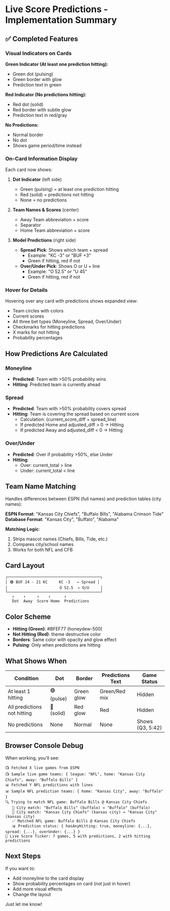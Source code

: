 # Live Score Predictions - Implementation Summary

## ✅ Completed Features

### Visual Indicators on Cards

**Green Indicator (At least one prediction hitting):**
- Green dot (pulsing)
- Green border with glow
- Prediction text in green

**Red Indicator (No predictions hitting):**
- Red dot (solid)
- Red border with subtle glow
- Prediction text in red/gray

**No Predictions:**
- Normal border
- No dot
- Shows game period/time instead

### On-Card Information Display

Each card now shows:

1. **Dot Indicator** (left side)
   - Green (pulsing) = at least one prediction hitting
   - Red (solid) = predictions not hitting
   - None = no predictions

2. **Team Names & Scores** (center)
   - Away Team abbreviation + score
   - Separator
   - Home Team abbreviation + score

3. **Model Predictions** (right side)
   - **Spread Pick**: Shows which team + spread
     - Example: "KC -3" or "BUF +3"
     - Green if hitting, red if not
   - **Over/Under Pick**: Shows O or U + line
     - Example: "O 52.5" or "U 45"
     - Green if hitting, red if not

### Hover for Details

Hovering over any card with predictions shows expanded view:
- Team circles with colors
- Current scores
- All three bet types (Moneyline, Spread, Over/Under)
- Checkmarks for hitting predictions
- X marks for not hitting
- Probability percentages

## How Predictions Are Calculated

### Moneyline
- **Predicted**: Team with >50% probability wins
- **Hitting**: Predicted team is currently ahead

### Spread
- **Predicted**: Team with >50% probability covers spread
- **Hitting**: Team is covering the spread based on current score
  - Calculation: (current_score_diff + spread_line)
  - If predicted Home and adjusted_diff > 0 → Hitting
  - If predicted Away and adjusted_diff < 0 → Hitting

### Over/Under
- **Predicted**: Over if probability >50%, else Under
- **Hitting**: 
  - Over: current_total > line
  - Under: current_total < line

## Team Name Matching

Handles differences between ESPN (full names) and prediction tables (city names):

**ESPN Format**: "Kansas City Chiefs", "Buffalo Bills", "Alabama Crimson Tide"
**Database Format**: "Kansas City", "Buffalo", "Alabama"

**Matching Logic**:
1. Strips mascot names (Chiefs, Bills, Tide, etc.)
2. Compares city/school names
3. Works for both NFL and CFB

## Card Layout

```
┌─────────────────────────────────────────┐
│ 🟢 BUF 24 - 21 KC     KC -3   ← Spread │
│                       O 52.5  ← O/U     │
└─────────────────────────────────────────┘
   ↑    ↑     ↑    ↑      ↑
   Dot  Away  Score Home  Predictions
```

## Color Scheme

- **Hitting (Green)**: #BFEF77 (honeydew-500)
- **Not Hitting (Red)**: theme destructive color
- **Borders**: Same color with opacity and glow effect
- **Pulsing**: Only when predictions are hitting

## What Shows When

| Condition | Dot | Border | Predictions Text | Game Status |
|-----------|-----|--------|------------------|-------------|
| At least 1 hitting | 🟢 (pulse) | Green glow | Green/Red mix | Hidden |
| All predictions not hitting | 🔴 (solid) | Red glow | Red | Hidden |
| No predictions | None | Normal | None | Shows (Q3, 5:42) |

## Browser Console Debug

When working, you'll see:
```
📺 Fetched X live games from ESPN
📺 Sample live game teams: { league: "NFL", home: "Kansas City Chiefs", away: "Buffalo Bills" }
📊 Fetched Y NFL predictions with lines
📊 Sample NFL prediction teams: { home: "Kansas City", away: "Buffalo" }
🔍 Trying to match NFL game: Buffalo Bills @ Kansas City Chiefs
   🎯 City match: "Buffalo Bills" (buffalo) ↔ "Buffalo" (buffalo)
   🎯 City match: "Kansas City Chiefs" (kansas city) ↔ "Kansas City" (kansas city)
   ✅ Matched NFL game: Buffalo Bills @ Kansas City Chiefs
   📊 Prediction status: { hasAnyHitting: true, moneyline: {...}, spread: {...}, overUnder: {...} }
🏈 Live Score Ticker: 7 games, 5 with predictions, 2 with hitting predictions
```

## Next Steps

If you want to:
- Add moneyline to the card display
- Show probability percentages on card (not just in hover)
- Add more visual effects
- Change the layout

Just let me know!

